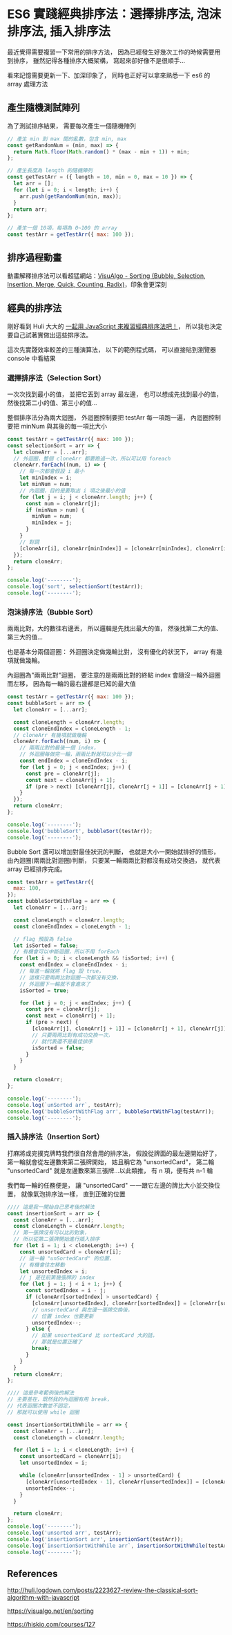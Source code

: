 # ES6 實踐經典排序法：選擇排序法, 泡沫排序法, 插入排序法

最近覺得需要複習一下常用的排序方法，
因為已經發生好幾次工作的時候需要用到排序，
雖然記得各種排序大概架構，
寫起來卻好像不是很順手...

看來記憶需要更新一下、加深印象了，
同時也正好可以拿來熟悉一下 es6 的 array 處理方法

## 產生隨機測試陣列

為了測試排序結果，
需要每次產生一個隨機陣列

```javascript
// 產生 min 到 max 間的亂數，包含 min, max
const getRandomNum = (min, max) => {
  return Math.floor(Math.random() * (max - min + 1)) + min;
};

// 產生長度為 length 的隨機陣列
const getTestArr = ({ length = 10, min = 0, max = 10 }) => {
  let arr = [];
  for (let i = 0; i < length; i++) {
    arr.push(getRandomNum(min, max));
  }
  return arr;
};

// 產生一個 10項，每項為 0~100 的 array
const testArr = getTestArr({ max: 100 });
```

## 排序過程動畫

動畫解釋排序法可以看超猛網站：[VisuAlgo - Sorting (Bubble, Selection, Insertion, Merge, Quick, Counting, Radix)](https://visualgo.net/en/sorting)，印象會更深刻

## 經典的排序法

剛好看到 Huli 大大的 [一起用 JavaScript 來複習經典排序法吧！](http://huli.logdown.com/posts/2223627-review-the-classical-sort-algorithm-with-javascript)，
所以我也決定要自己試著實做出這些排序法。

這次先實踐效率較差的三種演算法，
以下的範例程式碼，
可以直接貼到瀏覽器 console 中看結果

### 選擇排序法（Selection Sort）

一次次找到最小的值，
並把它丟到 array 最左邊，
也可以想成先找到最小的值，
然後找第二小的值、第三小的值...

整個排序法分為兩大迴圈，
外迴圈控制要把 testArr 每一項跑一遍，
內迴圈控制要把 minNum 與其後的每一項比大小

```javascript
const testArr = getTestArr({ max: 100 });
const selectionSort = arr => {
  let cloneArr = [...arr];
  // 外迴圈，整個 cloneArr 都要跑過一次，所以可以用 foreach
  cloneArr.forEach((num, i) => {
    // 每一次都會假設 i 最小
    let minIndex = i;
    let minNum = num;
    // 內迴圈，目的是要取出 i 項之後最小的值
    for (let j = i; j < cloneArr.length; j++) {
      const num = cloneArr[j];
      if (minNum > num) {
        minNum = num;
        minIndex = j;
      }
    }
    // 對調
    [cloneArr[i], cloneArr[minIndex]] = [cloneArr[minIndex], cloneArr[i]];
  });
  return cloneArr;
};

console.log('--------');
console.log('sort', selectionSort(testArr));
console.log('--------');

```

### 泡沫排序法（Bubble Sort）

兩兩比對，大的數往右邊丟，
所以邏輯是先找出最大的值，
然後找第二大的值、第三大的值...

也是基本分兩個迴圈：
外迴圈決定做幾輪比對，
沒有優化的狀況下，
array 有幾項就做幾輪。

內迴圈為"兩兩比對"迴圈，
要注意的是兩兩比對的終點 index 會隨沒一輪外迴圈而左移，
因為每一輪的最右邊都是已知的最大值

```javascript
const testArr = getTestArr({ max: 100 });
const bubbleSort = arr => {
  let cloneArr = [...arr];

  const cloneLength = cloneArr.length;
  const cloneEndIndex = cloneLength - 1;
  // cloneArr 有幾項就做幾輪
  cloneArr.forEach((num, i) => {
    // 兩兩比對的最後一個 index，
    // 外迴圈每做完一輪，兩兩比對就可以少比一個
    const endIndex = cloneEndIndex - i;
    for (let j = 0; j < endIndex; j++) {
      const pre = cloneArr[j];
      const next = cloneArr[j + 1];
      if (pre > next) [cloneArr[j], cloneArr[j + 1]] = [cloneArr[j + 1], cloneArr[j]];
    }
  });
  return cloneArr;
};

console.log('--------');
console.log('bubbleSort', bubbleSort(testArr));
console.log('--------');
```

Bubble Sort 還可以增加對最佳狀況的判斷，
也就是大小一開始就排好的情形，
由內迴圈(兩兩比對迴圈)判斷，
只要某一輪兩兩比對都沒有成功交換過，
就代表 array 已經排序完成。

```javascript
const testArr = getTestArr({
  max: 100,
});
const bubbleSortWithFlag = arr => {
  let cloneArr = [...arr];

  const cloneLength = cloneArr.length;
  const cloneEndIndex = cloneLength - 1;

  // flag 預設為 false
  let isSorted = false;
  // 有機會可以中斷迴圈，所以不用 forEach
  for (let i = 0; i < cloneLength && !isSorted; i++) {
    const endIndex = cloneEndIndex - i;
    // 每進一輪就將 flag 設 true，
    // 這樣只要兩兩比對迴圈一次都沒有交換，
    // 外迴圈下一輪就不會進來了
    isSorted = true;

    for (let j = 0; j < endIndex; j++) {
      const pre = cloneArr[j];
      const next = cloneArr[j + 1];
      if (pre > next) {
        [cloneArr[j], cloneArr[j + 1]] = [cloneArr[j + 1], cloneArr[j]];
        // 只要兩兩比對有成功交換一次，
        // 就代表還不是最佳排序
        isSorted = false;
      }
    }
  }

  return cloneArr;
};

console.log('--------');
console.log(`unSorted arr`, testArr);
console.log('bubbleSortWithFlag arr', bubbleSortWithFlag(testArr));
console.log('--------');
```

### 插入排序法（Insertion Sort）

打麻將或完撲克牌時我們很自然會用的排序法，
假設從牌面的最左邊開始好了，
第一輪就會從左邊數來第二張牌開始，
姑且稱它為 "unsortedCard"，
第二輪 "unsortedCard" 就是左邊數來第三張牌...以此類推，
有 n 項，便有共 n-1 輪

我們每一輪的任務便是，
讓 "unsortedCard" 一一跟它左邊的牌比大小並交換位置，
就像氣泡排序法一樣，
直到正確的位置

```javascript
//// 這是我一開始自己思考後的解法
const insertionSort = arr => {
  const cloneArr = [...arr];
  const cloneLength = cloneArr.length;
  // 第一張牌沒有可以比的對象，
  // 所以從第二張牌開始進行插入排序
  for (let i = 1; i < cloneLength; i++) {
    const unsortedCard = cloneArr[i];
    // 這一輪 "unSortedCard" 的位置，
    // 有機會往左移動
    let unsortedIndex = i;
    // j 是往前第幾張牌的 index
    for (let j = 1; j < i + 1; j++) {
      const sortedIndex = i - j;
      if (cloneArr[sortedIndex] > unsortedCard) {
        [cloneArr[unsortedIndex], cloneArr[sortedIndex]] = [cloneArr[sortedIndex], cloneArr[unsortedIndex]];
        // unsortedCard 與左邊一張牌交換後，
        // 位置 index 也要更新
        unsortedIndex--;
      } else {
        // 如果 unsortedCard 比 sortedCard 大的話，
        // 那就是位置正確了
        break;
      }
    }
  }
  return cloneArr;
};

//// 這是參考範例後的解法
// 主要差在，既然我的內迴圈有用 break，
// 代表迴圈次數並不固定，
// 那就可以使用 while 迴圈

const insertionSortWithWhile = arr => {
  const cloneArr = [...arr];
  const cloneLength = cloneArr.length;

  for (let i = 1; i < cloneLength; i++) {
    const unsortedCard = cloneArr[i];
    let unsortedIndex = i;

    while (cloneArr[unsortedIndex - 1] > unsortedCard) {
      [cloneArr[unsortedIndex - 1], cloneArr[unsortedIndex]] = [cloneArr[unsortedIndex], cloneArr[unsortedIndex - 1]];
      unsortedIndex--;
    }
  }

  return cloneArr;
};
console.log('--------');
console.log('unsorted arr', testArr);
console.log('insertionSort arr', insertionSort(testArr));
console.log(`insertionSortWithWhile arr`, insertionSortWithWhile(testArr));
console.log('--------');
```

## References

http://huli.logdown.com/posts/2223627-review-the-classical-sort-algorithm-with-javascript

https://visualgo.net/en/sorting

https://hiskio.com/courses/127